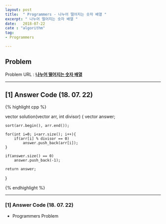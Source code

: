 ```yaml
---
layout: post
title:  " Programmers - 나누어 떨어지는 숫자 배열 "
excerpt: " 나누어 떨어지는 숫자 배열 "
date:   2018-07-22
cate : "algorithm"
tag:
- Programmers

---
```


## Problem 
Problem URL : **[나누어 떨어지는 숫자 배열](https://programmers.co.kr/learn/courses/30/lessons/12910)**

---

## [1] Answer Code (18. 07. 22)

{% highlight cpp %}

vector<int> solution(vector<int> arr, int divisor) {
    vector<int> answer;
    
    sort(arr.begin(), arr.end());
    
    for(int i=0; i<arr.size(); i++){
        if(arr[i] % divisor == 0)
            answer.push_back(arr[i]);
    }
    
    if(answer.size() == 0)
        answer.push_back(-1);
    
    return answer;
}


{% endhighlight %}

---


### [1] Answer Code (18. 07. 22)

* Programmers Problem

